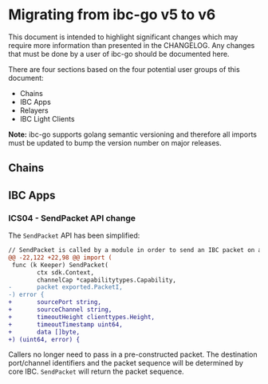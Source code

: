 
# Migrating from ibc-go v5 to v6

This document is intended to highlight significant changes which may require more information than presented in the CHANGELOG.
Any changes that must be done by a user of ibc-go should be documented here.

There are four sections based on the four potential user groups of this document:
- Chains
- IBC Apps
- Relayers
- IBC Light Clients

**Note:** ibc-go supports golang semantic versioning and therefore all imports must be updated to bump the version number on major releases.

## Chains

## IBC Apps

### ICS04 - SendPacket API change

The `SendPacket` API has been simplified:

```diff
// SendPacket is called by a module in order to send an IBC packet on a channel
@@ -22,122 +22,98 @@ import (
 func (k Keeper) SendPacket(
        ctx sdk.Context,
        channelCap *capabilitytypes.Capability,
-       packet exported.PacketI,
-) error {
+       sourcePort string,
+       sourceChannel string,
+       timeoutHeight clienttypes.Height,
+       timeoutTimestamp uint64,
+       data []byte,
+) (uint64, error) {
```

Callers no longer need to pass in a pre-constructed packet. 
The destination port/channel identifiers and the packet sequence will be determined by core IBC.
`SendPacket` will return the packet sequence.
